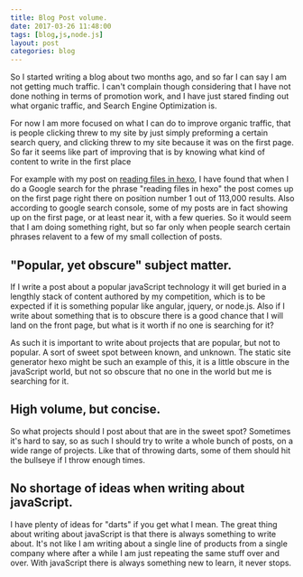 ```yaml
---
title: Blog Post volume.
date: 2017-03-26 11:48:00
tags: [blog,js,node.js]
layout: post
categories: blog
---
```


So I started writing a blog about two months ago, and so far I can say I am not getting much traffic. I can't complain though considering that I have not done nothing in terms of promotion work, and I have just stared finding out what organic traffic, and Search Engine Optimization is.

For now I am more focused on what I can do to improve organic traffic, that is people clicking threw to my site by just simply preforming a certain search query, and clicking threw to my site because it was on the first page. So far it seems like part of improving that is by knowing what kind of content to write in the first place 

For example with my post on [reading files in hexo](http://dustinpfister.github.io/2017/02/13/hexo-readfile/), I have found that when I do a Google search for the phrase "reading files in hexo" the post comes up on the first page right there on position number 1 out of 113,000 results. Also according to google search console, some of my posts are in fact showing up on the first page, or at least near it, with a few queries. So it would seem that I am doing something right, but so far only when people search certain phrases relavent to a few of my small collection of posts.

## "Popular, yet obscure" subject matter.

If I write a post about a popular javaScript technology it will get buried in a lengthly stack of content authored by my competition, which is to be expected if it is something popular like angular, jquery, or node.js. Also if I write about something that is to obscure there is a good chance that I will land on the front page, but what is it worth if no one is searching for it?

As such it is important to write about projects that are popular, but not to popular. A sort of sweet spot between known, and unknown. The static site generator hexo might be such an example of this, it is a little obscure in the javaScript world, but not so obscure that no one in the world but me is searching for it.

## High volume, but concise.

So what projects should I post about that are in the sweet spot? Sometimes it's hard to say, so as such I should try to write a whole bunch of posts, on a wide range of projects. Like that of throwing darts, some of them should hit the bullseye if I throw enough times.

## No shortage of ideas when writing about javaScript.

I have plenty of ideas for "darts" if you get what I mean. The great thing about writing about javaScript is that there is always something to write about. It's not like I am writing about a single line of products from a single company where after a while I am just repeating the same stuff over and over. With javaScript there is always something new to learn, it never stops.
